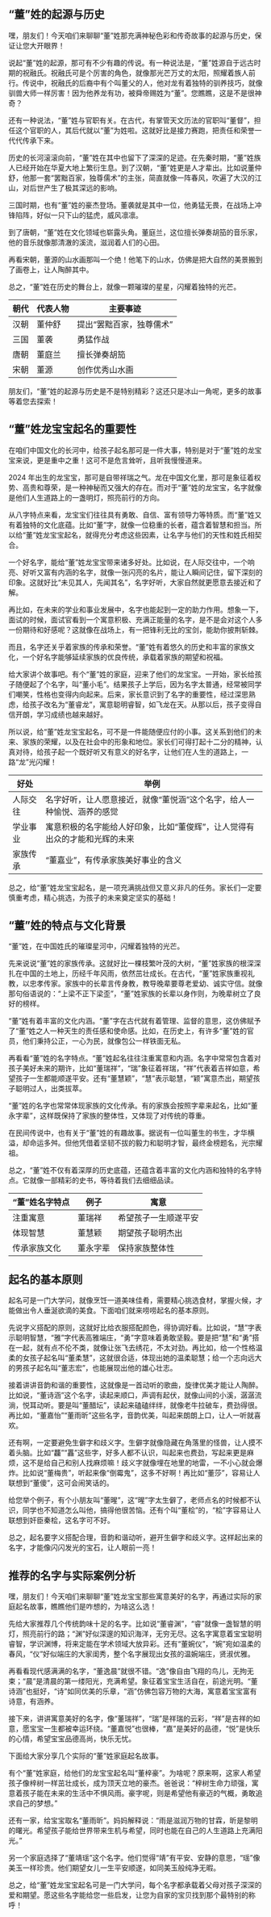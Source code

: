 ## “董”姓的起源与历史

嘿，朋友们！今天咱们来聊聊“董”姓那充满神秘色彩和传奇故事的起源与历史，保证让您大开眼界！

说起“董”姓的起源，那可有不少有趣的传说。有一种说法是，“董”姓源自于远古时期的祝融氏。祝融氏可是个厉害的角色，就像那光芒万丈的太阳，照耀着族人前行。传说中，祝融氏的后裔中有个叫董父的人，他对龙有着独特的驯养技巧，就像驯兽大师一样厉害！因为他养龙有功，被舜帝赐姓为“董”。您瞧瞧，这是不是很神奇？

还有一种说法，“董”姓与官职有关。在古代，有掌管天文历法的官职叫“董督”，担任这个官职的人，其后代就以“董”为姓啦。这就好比是接力赛跑，把责任和荣誉一代代传承下来。

历史的长河滚滚向前，“董”姓在其中也留下了深深的足迹。在先秦时期，“董”姓族人已经开始在华夏大地上繁衍生息。到了汉朝，“董”姓更是人才辈出。比如说董仲舒，他那一套“罢黜百家，独尊儒术”的主张，简直就像一阵春风，吹遍了大汉的江山，对后世产生了极其深远的影响。

三国时期，也有“董”姓的豪杰登场。董袭就是其中一位，他勇猛无畏，在战场上冲锋陷阵，好似一只下山的猛虎，威风凛凛。

到了唐朝，“董”姓在文化领域也崭露头角。董庭兰，这位擅长弹奏胡笳的音乐家，他的音乐就像那清澈的溪流，滋润着人们的心田。

再看宋朝，董源的山水画那叫一个绝！他笔下的山水，仿佛是把大自然的美景搬到了画卷上，让人陶醉其中。

总之，“董”姓在历史的舞台上，就像一颗璀璨的星星，闪耀着独特的光芒。

|朝代|代表人物|主要事迹|
|------|------|------|
|汉朝|董仲舒|提出“罢黜百家，独尊儒术”|
|三国|董袭|勇猛作战|
|唐朝|董庭兰|擅长弹奏胡笳|
|宋朝|董源|创作优秀山水画|

朋友们，“董”姓的起源与历史是不是特别精彩？这还只是冰山一角呢，更多的故事等着您去探索！ 
## “董”姓龙宝宝起名的重要性

在咱们中国文化的长河中，给孩子起名那可是一件大事，特别是对于“董”姓的龙宝宝来说，更是重中之重！这可不是危言耸听，且听我慢慢道来。

2024 年出生的龙宝宝，那可是自带祥瑞之气。龙在中国文化里，那可是象征着权势、高贵和尊荣，是一种神秘而又强大的存在。而对于“董”姓的龙宝宝，名字就像是他们人生道路上的一盏明灯，照亮前行的方向。

从八字特点来看，龙宝宝们往往具有勇敢、自信、富有领导力等特质。而“董”姓又有着独特的文化底蕴。比如“董”字，就像一位稳重的长者，蕴含着智慧和担当。所以给“董”姓龙宝宝起名，就得充分考虑这些因素，让名字与他们的天性和姓氏相契合。

一个好名字，能给“董”姓龙宝宝带来诸多好处。比如说，在人际交往中，一个响亮、好听又富有内涵的名字，就像一张闪亮的名片，能让人瞬间记住，留下深刻的印象。这就好比“未见其人，先闻其名”，名字好听，大家自然就更愿意去接近和了解。

再比如，在未来的学业和事业发展中，名字也能起到一定的助力作用。想象一下，面试的时候，面试官看到一个寓意积极、充满正能量的名字，是不是会对这个人多一份期待和好感呢？这就像在战场上，有一把锋利无比的宝剑，能助你披荆斩棘。

而且，名字还关乎着家族的传承和荣誉。“董”姓有着悠久的历史和丰富的家族文化，一个好名字能够延续家族的优良传统，承载着家族的期望和祝福。

给大家讲个故事吧。有个“董”姓的家庭，迎来了他们的龙宝宝。一开始，家长给孩子随便起了个名字，叫“董小毛”。结果孩子上学后，因为名字太普通，经常被同学们嘲笑，性格也变得内向起来。后来，家长意识到了名字的重要性，经过深思熟虑，给孩子改名为“董睿龙”，寓意聪明睿智，如飞龙在天。从那以后，孩子变得自信开朗，学习成绩也越来越好。

所以说，给“董”姓龙宝宝起名，可不是一件能随便应付的小事。这关系到他们的未来、家族的荣耀，以及在社会中的形象和地位。家长们可得打起十二分的精神，认真对待，给孩子起一个既好听又有意义的好名字，让他们在人生的道路上，一路“龙”光闪耀！

| 好处 | 举例 |
| --- | --- |
| 人际交往 | 名字好听，让人愿意接近，就像“董悦涵”这个名字，给人一种愉悦、涵养的感觉 |
| 学业事业 | 寓意积极的名字能给人好印象，比如“董俊辉”，让人觉得有出众的才能和光辉的未来 |
| 家族传承 | “董嘉业”，有传承家族美好事业的含义 |

总之，给“董”姓龙宝宝起名，是一项充满挑战但又意义非凡的任务。家长们一定要慎重考虑，精心挑选，为孩子的未来奠定坚实的基础！
## “董”姓的特点与文化背景

“董”姓，在中国姓氏的璀璨星河中，闪耀着独特的光芒。

先来说说“董”姓的家族传承。这就好比一棵枝繁叶茂的大树，“董”姓家族的根深深扎在中国的土地上，历经千年风雨，依然茁壮成长。在古代，“董”姓家族重视礼教，以忠孝传家。家族中的长辈言传身教，教导晚辈要尊老爱幼、诚实守信。就像那句俗语说的：“上梁不正下梁歪”，“董”姓家族的长辈以身作则，为晚辈树立了良好的榜样。

“董”姓有着丰富的文化内涵。“董”字在古代就有着管理、监督的意思，这仿佛赋予了“董”姓之人一种天生的责任感和使命感。比如，在历史上，有许多“董”姓的官员，他们秉持公正，一心为民，就像包公一样铁面无私。

再看看“董”姓的名字特点。“董”姓起名往往注重寓意和内涵。名字中常常包含着对孩子美好未来的期许，比如“董瑞祥”，“瑞”象征着祥瑞，“祥”代表着吉祥如意，希望孩子一生都能顺遂平安。还有“董慧颖”，“慧”表示聪慧，“颖”寓意杰出，期望孩子聪明过人，出类拔萃。

“董”姓的名字也常常体现家族的文化传承。有的家族会按照字辈来起名，比如“董永字辈”，这样既保持了家族的整体性，又体现了对传统的尊重。

在民间传说中，也有关于“董”姓的有趣故事。据说有一位叫董生的书生，才华横溢，却命运多舛。但他凭借着坚韧不拔的毅力和聪明才智，最终金榜题名，光宗耀祖。

总之，“董”姓不仅有着深厚的历史底蕴，还蕴含着丰富的文化内涵和独特的名字特点。它就像一部精彩的史书，等待着我们去细细品读。

|“董”姓名字特点|例子|寓意|
|----|----|----|
|注重寓意|董瑞祥|希望孩子一生顺遂平安|
|体现智慧|董慧颖|期望孩子聪明杰出|
|传承家族文化|董永字辈|保持家族整体性|
## 起名的基本原则

起名可是一门大学问，就像烹饪一道美味佳肴，需要精心挑选食材，掌握火候，才能做出令人垂涎欲滴的美食。下面咱们就来唠唠起名的基本原则。

先说字义搭配的原则，这就好比给衣服搭配颜色，得协调好看。比如说，“慧”字表示聪明智慧，“雅”字代表高雅端庄，“勇”字意味着勇敢坚毅。要是把“慧”和“勇”搭在一起，就有点不伦不类，就像让张飞去绣花，不太对劲。再比如，给一个性格温柔的女孩子起名叫“董柔慧”，这就很合适，体现出她的温柔聪慧；给一个志向远大的男孩子起名叫“董志宏”，也能展现出他的雄心壮志。

接着讲讲音韵和谐的重要性，这就像是一首动听的歌曲，旋律优美才能让人陶醉。比如说，“董诗涵”这个名字，读起来顺口，声调有起伏，就像山间的小溪，潺潺流淌，悦耳动听。要是叫“董醋坛”，读起来磕磕绊绊，就像老牛拉破车，费劲得很。再比如，“董嘉怡”“董雨昕”这些名字，音韵优美，叫起来朗朗上口，让人一听就喜欢。

还有啊，一定要避免生僻字和歧义字。生僻字就像隐藏在角落里的怪兽，让人摸不着头脑。比如“龘”“靐”这些字，好多人都不认识，叫起来也费劲，写起来更是麻烦，这不是给自己和别人找麻烦嘛！歧义字就像埋在地里的地雷，一不小心就会爆炸。比如说“董梅贵”，听起来像“倒霉鬼”，这多不好啊！再比如“董莎”，容易让人联想到“董傻”，这可会闹笑话的。

给您举个例子，有个小朋友叫“董暒”，这“暒”字太生僻了，老师点名的时候都不认识，同学也不知道怎么叫他，搞得他很苦恼。还有个叫“董桧”的，“桧”字容易让人联想到奸臣秦桧，这名字可不好。

总之，起名要字义搭配合理，音韵和谐动听，避开生僻字和歧义字。这样起出来的名字，才能像闪闪发光的宝石，让人眼前一亮！ 
## 推荐的名字与实际案例分析

嘿，朋友们！今天咱们来聊聊“董”姓龙宝宝那些寓意美好的名字，再通过实际的家庭起名故事，瞧瞧他们是咋想的，为啥这么选！

先给大家推荐几个传统韵味十足的名字。比如说“董睿渊”，“睿”就像一盏智慧的明灯，照亮前行的路；“渊”好似深邃的知识海洋，无穷无尽。这名字寓意着宝宝聪明睿智，学识渊博，将来定能在学术领域大放异彩。还有“董婉仪”，“婉”宛如温柔的春风，“仪”好似端庄的大家闺秀，整个名字展现出女孩的温婉端庄，贤淑优雅。

再看看现代感满满的名字，“董逸晨”就很不错。“逸”像自由飞翔的鸟儿，无拘无束；“晨”是清晨的第一缕阳光，充满希望。象征着宝宝生活自在，前途光明。“董诗涵”也挺好，“诗”如同优美的乐章，“涵”仿佛包容万物的大海，寓意着宝宝富有诗意，有涵养。

接下来，讲讲寓意美好的名字，像“董瑞祥”，“瑞”是祥瑞的云彩，“祥”是吉祥的如意，愿宝宝一生都被幸运环绕。“董嘉悦”也很棒，“嘉”是美好的品德，“悦”是快乐的心情，希望宝宝品德高尚，快乐无忧。

下面给大家分享几个实际的“董”姓家庭起名故事。

有个“董”姓家庭，给他们的龙宝宝起名叫“董梓豪”。为啥呢？原来啊，这家人希望孩子像梓树一样茁壮成长，成为顶天立地的豪杰。爸爸说：“梓树生命力顽强，寓意着孩子能在未来的生活中不惧风雨。豪字呢，则是希望他有豪迈的气概，勇敢追求自己的梦想。”

还有一家，给宝宝取名“董雨昕”。妈妈解释说：“雨是滋润万物的甘霖，昕是黎明的曙光。希望孩子能给世界带来生机与希望，同时也能在自己的人生道路上充满阳光。”

另一个家庭选择了“董靖瑶”这个名字。他们觉得“靖”有平安、安静的意思，“瑶”像美玉一样珍贵。他们期望女儿一生平安顺遂，如同美玉般纯净无暇。

总之，给“董”姓龙宝宝起名可是一门大学问，每个名字都承载着父母对孩子深深的爱和期望。愿这些名字能给您一些启发，让您为自家的宝贝找到那个最特别的称呼！ 